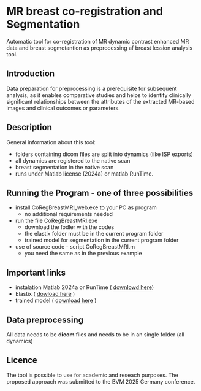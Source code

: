# MR breast co-registration and Segmentation
Automatic tool for co-registration of MR dynamic contrast enhanced MR data and breast segmetantion as preprocessing af breast lession analysis tool.

## Introduction
Data preparation for preprocessing is a prerequisite for subsequent analysis, as it enables comparative studies and helps to identify clinically significant relationships between the attributes of the extracted MR-based images and clinical outcomes or parameters.

## Description
General information about this tool:
* folders containing dicom files are split into dynamics (like ISP exports)
* all dynamics are registered to the native scan
* breast segmentation in the native scan
* runs under Matlab license (2024a) or matlab RunTime.


## Running the Program - one of three possibilities
* install CoRegBreastMRI_web.exe to your PC as program 
    * no additional requirements needed
* run the file CoRegBreastMRI.exe
    * download the fodler with the codes
    * the elastix folder must be in the current program folder
    * trained model for segmentation in the current program folder
* use of source code - script CoRegBreastMRI.m
    * you need the same as in the previous example

## Important links
* instalation Matlab 2024a or RunTime ( [downlowd here](https://www.mathworks.com/products/compiler/matlab-runtime.html))
* Elastix ( [dowload here](https://elastix.dev/download.php) )
* trained model ( [download here](https://drive.google.com/file/d/1cU1XA0Zj4nbSxnJg43WyU3u7xs6G05Eq/view?usp=drive_link) )

## Data preprocessing
All data needs to be **dicom** files and needs to be in an single folder (all dynamics)

## Licence
The tool is possible to use for academic and reseach purposes. 
The proposed approach was submitted to the BVM 2025 Germany conference.